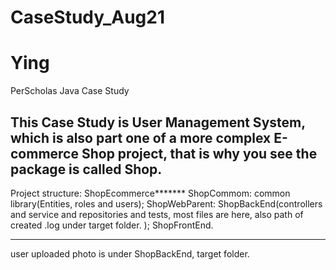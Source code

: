 # CaseStudy_Aug21 
# Ying 
PerScholas Java Case Study

This Case Study is User Management System, which is also part one of a more complex E-commerce Shop project, that is why you see the package is called Shop.
---------------------------------------------------------------------------------
Project structure:
  ShopEcommerce******* 
      ShopCommom: common library(Entities, roles and users);
      ShopWebParent:
            ShopBackEnd(controllers and service and repositories and tests, most files are here, also path of created .log under target folder. );
            ShopFrontEnd.
                          
 ---------------------------------------------------------------------------------                         
user uploaded photo is under ShopBackEnd, target folder.
